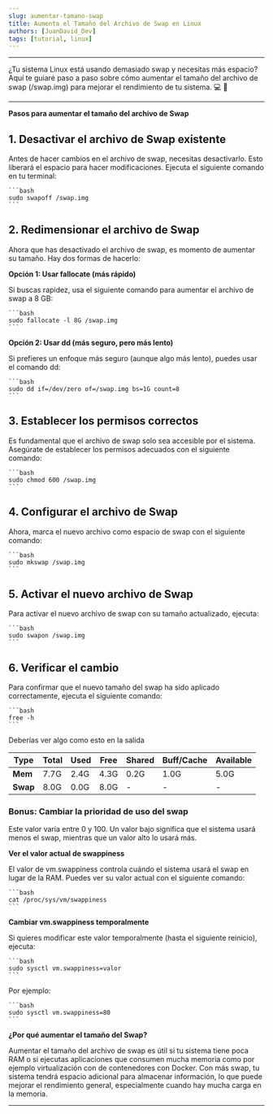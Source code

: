```yaml
---
slug: aumentar-tamano-swap
title: Aumenta el Tamaño del Archivo de Swap en Linux 
authors: [JuanDavid_Dev] 
tags: [tutorial, linux]
---
```


---

¿Tu sistema Linux está usando demasiado swap y necesitas más espacio? Aquí te guiaré paso a paso sobre cómo aumentar el tamaño del archivo de swap (/swap.img) para mejorar el rendimiento de tu sistema. 💻 🚀

---
<!-- truncate -->

**Pasos para aumentar el tamaño del archivo de Swap**

## 1. Desactivar el archivo de Swap existente

Antes de hacer cambios en el archivo de swap, necesitas desactivarlo. Esto liberará el espacio para hacer modificaciones. Ejecuta el siguiente comando en tu terminal:

    ```bash
    sudo swapoff /swap.img
    ```

## 2. Redimensionar el archivo de Swap

Ahora que has desactivado el archivo de swap, es momento de aumentar su tamaño. Hay dos formas de hacerlo:

**Opción 1: Usar fallocate (más rápido)**

Si buscas rapidez, usa el siguiente comando para aumentar el archivo de swap a 8 GB:

    ```bash
    sudo fallocate -l 8G /swap.img
    ```

**Opción 2: Usar dd (más seguro, pero más lento)**

Si prefieres un enfoque más seguro (aunque algo más lento), puedes usar el comando dd:

    ```bash
    sudo dd if=/dev/zero of=/swap.img bs=1G count=8
    ```

## 3. Establecer los permisos correctos

Es fundamental que el archivo de swap solo sea accesible por el sistema. Asegúrate de establecer los permisos adecuados con el siguiente comando:

    ```bash
    sudo chmod 600 /swap.img
    ```

## 4. Configurar el archivo de Swap
Ahora, marca el nuevo archivo como espacio de swap con el siguiente comando:

    ```bash
    sudo mkswap /swap.img
    ```

## 5. Activar el nuevo archivo de Swap

Para activar el nuevo archivo de swap con su tamaño actualizado, ejecuta:

    ```bash
    sudo swapon /swap.img
    ```

## 6. Verificar el cambio

Para confirmar que el nuevo tamaño del swap ha sido aplicado correctamente, ejecuta el siguiente comando:

    ```bash
    free -h
    ```

Deberías ver algo como esto en la salida

|       **Type**       | **Total** | **Used** | **Free** | **Shared** | **Buff/Cache** | **Available** |
|-----------------------|-----------|----------|----------|------------|----------------|---------------|
| **Mem**              | 7.7G      | 2.4G     | 4.3G     | 0.2G       | 1.0G           | 5.0G          |
| **Swap**             | 8.0G      | 0.0G     | 8.0G     | -          | -              | -             |

### Bonus: Cambiar la prioridad de uso del swap

Este valor varía entre 0 y 100. Un valor bajo significa que el sistema usará menos el swap, mientras que un valor alto lo usará más.

**Ver el valor actual de swappiness**

El valor de vm.swappiness controla cuándo el sistema usará el swap en lugar de la RAM. Puedes ver su valor actual con el siguiente comando:

    ```bash
    cat /proc/sys/vm/swappiness
    ```

**Cambiar vm.swappiness temporalmente**

Si quieres modificar este valor temporalmente (hasta el siguiente reinicio), ejecuta:

    ```bash
    sudo sysctl vm.swappiness=valor
    ```

Por ejemplo:

    ```bash
    sudo sysctl vm.swappiness=80
    ```

**¿Por qué aumentar el tamaño del Swap?**

Aumentar el tamaño del archivo de swap es útil si tu sistema tiene poca RAM o si ejecutas aplicaciones que consumen mucha memoria como por ejemplo virtualización con de contenedores con Docker. Con más swap, tu sistema tendrá espacio adicional para almacenar información, lo que puede mejorar el rendimiento general, especialmente cuando hay mucha carga en la memoria.

---


